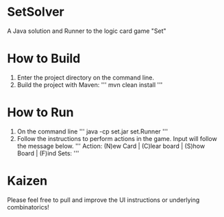 # SetSolver
A Java solution and Runner to the logic card game "Set"

# How to Build
1. Enter the project directory on the command line.
2. Build the project with Maven:
'''
  mvn clean install
'''

# How to Run
1. On the command line
'''
  java -cp set.jar set.Runner
'''
2. Follow the instructions to perform actions in the game. Input will follow the message below.
'''
  Action: (N)ew Card | (C)lear board | (S)how Board | (F)ind Sets: 
'''

# Kaizen
Please feel free to pull and improve the UI instructions or underlying combinatorics!
